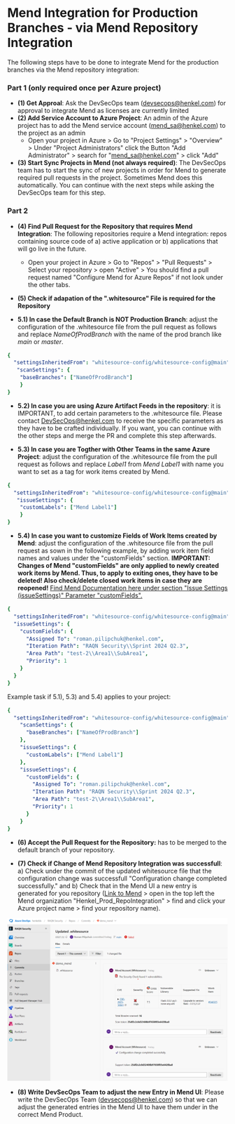 # Mend Integration for Production Branches - via Mend Repository Integration

The following steps have to be done to integrate Mend for the production branches via the Mend repository integration:

### Part 1 (only required once per Azure project)

- **(1) Get Approal**: Ask the DevSecOps team (devsecops@henkel.com) for approval to integrate Mend as licenses are currently limited
- **(2) Add Service Account to Azure Project**: An admin of the Azure project has to add the Mend service account (mend_sa@henkel.com) to the project as an admin
  - Open your project in Azure > Go to "Project Settings" > "Overview" > Under "Project Administrators" click the Button "Add Administrator" > search for "mend_sa@henkel.com" > click "Add"
- **(3) Start Sync Projects in Mend (not always required)**: The DevSecOps team has to start the sync of new projects in order for Mend to generate required pull requests in the project. Sometimes Mend does this automatically. You can continue with the next steps while asking the DevSecOps team for this step.

### Part 2

- **(4) Find Pull Request for the Repository that requires Mend Integration**: The following repositories require a Mend integration: repos containing source code of a) active application or b) applications that will go live in the future. 
  - Open your project in Azure > Go to "Repos" > "Pull Requests" > Select your repository > open "Active" > You should find a pull request named "Configure Mend for Azure Repos" if not look under the other tabs.
  
- **(5) Check if adapation of the ".whitesource" File is required for the Repository**

- **5.1) In case the Default Branch is NOT Production Branch**: adjust the configuration of the .whitesource file from the pull request as follows and replace *NameOfProdBranch* with the name of the prod branch like *main* or *master*.

````yaml
{
  "settingsInheritedFrom": "whitesource-config/whitesource-config@main",
   "scanSettings": {
    "baseBranches": ["NameOfProdBranch"]
    }
}
````

- **5.2) In case you are using Azure Artifact Feeds in the repository**: it is IMPORTANT, to add certain parameters to the .whitesource file. Please contact DevSecOps@henkel.com 
to receive the specific parameters as they have to be crafted individually. If you want, you can continue with the other steps and merge the PR and complete this step afterwards.


- **5.3) In case you are Togther with Other Teams in the same Azure Project**: adjust the configuration of the .whitesource file from the pull request as follows and replace *Label1* from *Mend Label1* with name you want to set as a tag for work items created by Mend.

````yaml
{
  "settingsInheritedFrom": "whitesource-config/whitesource-config@main",
   "issueSettings": {
    "customLabels": ["Mend Label1"]
    }
}
````

- **5.4) In case you want to customize Fields of Work Items created by Mend**: adjust the configuration of the .whitesource file from the pull request as sown in the following example, 
by adding work item field names and values under the "customFields" section. 
**IMPORTANT: Changes of Mend "customFields" are only applied to newly created work items by Mend. Thus, to apply to exiting ones, they have to be deleted! Also check/delete closed work items in case they are reopened!**
[Find Mend Documentation here under section "Issue Settings (issueSettings)" Parameter "customFields".](https://docs.mend.io/bundle/integrations/page/configure_mend_for_azure_repos_for_sca.html)

````yaml
{
  "settingsInheritedFrom": "whitesource-config/whitesource-config@main",
  "issueSettings": {
    "customFields": {
      "Assigned To": "roman.pilipchuk@henkel.com",
      "Iteration Path": "RAQN Security\\Sprint 2024 Q2.3",
      "Area Path": "test-2\\Area1\\SubArea1",
      "Priority": 1
    }
  }
}
````

Example task if 5.1), 5.3) and 5.4) applies to your project:

````yaml
{
  "settingsInheritedFrom": "whitesource-config/whitesource-config@main",
    "scanSettings": {
      "baseBranches": ["NameOfProdBranch"]
    },
    "issueSettings": {
      "customLabels": ["Mend Label1"]
    },
    "issueSettings": {
      "customFields": {
        "Assigned To": "roman.pilipchuk@henkel.com",
        "Iteration Path": "RAQN Security\\Sprint 2024 Q2.3",
        "Area Path": "test-2\\Area1\\SubArea1",
        "Priority": 1
      }
    }
}
````


- **(6) Accept the Pull Request for the Repository:** has to be merged to the default branch of your repository.

- **(7) Check if Change of Mend Repository Integration was successfull**: 
a) Check under the commit of the updated whitesource file that the configuration change was successfull "Configuration change completed successfully." and 
b) Check that in the Mend UI a new entry is generated for you repository ([Link to Mend](https://saas-eu.whitesourcesoftware.com/Wss/WSS.html#!home;orgToken=ba91b79a-9a90-41be-b34f-edfbece447a9) > open in the top left the Mend organization "Henkel_Prod_RepoIntegration" > find and click your Azure project name > find your repository name).

![README description full](../../../images/MendRepoIntegration.png)

- **(8) Write DevSecOps Team to adjust the new Entry in Mend UI**: Please write the DevSecOps Team (devsecops@henkel.com) so that we can adjust the generated entries in the Mend UI to have them under in the correct Mend Product.


